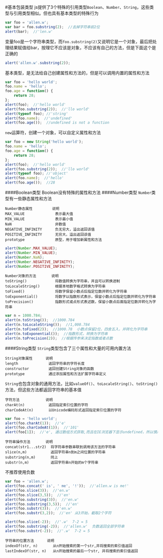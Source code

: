 #基本包装类型
js提供了3个特殊的引用类型`Boolean`、`Number`、`String`，这些类型与引用类型相似。但也具有基本类型的特殊行为
```js
var foo = 'allen.w';
var bar = foo.substring(2);  //去掉字符串前2位
alert(bar);  //'len.w'
```
变量foo是一个字符串类型，而`foo.substring(2)`又说明它是一个对象，最后把处理结果赋值给bar，按理它不应该是对象，不应该有自己的方法，但是下面这个是正确的
```js
alert('allen.w'.substring(2));
```
基本类型，是无法给自己创建属性和方法的，但是可以调用内置的属性和方法
```js
var foo = 'hello world';
foo.name = 'hello';
foo.age = function() {
	return 28;
};
alert(foo);  //'hello world'
alert(foo.substring(2));  //'llo world'
alert(typeof foo); //'string'
alert(foo.name);  //'undefined'
alert(foo.age());  //undefined is not a function
```
`new`运算符，创建一个对象，可以自定义属性和方法
```js
var foo = new String('hello world');
foo.name = 'hello';
foo.age = function() {
	return 28;
};
alert(foo);  //'hello world'
alert(foo.substring(2));  //'llo world'
alert(typeof foo); //'object'
alert(foo.name);  //'hello'
alert(foo.age());  //28
```
####Boolean类型
Boolean没有特殊的属性和方法
####Number类型
`Number`类型有一些静态属性和方法
```text
Number静态属性         说明
MAX_VALUE              表示最大值
MIN_VALUE              表示最小值
NaN                    非数值
NEGATIVE_INFINITY      负无穷大，溢出返回该值
POSITIVE_INFINITY      无穷大，溢出返回该值
prototype              原型，用于增加新属性和方法
```
```js
alert(Number.MAX_VALUE);
alert(Number.MIN_VALUE);
alert(Number.NaN);
alert(Number.NEGATIVE_INFINITY);
alert(Number.POSITIVE_INFINITY);
```
```text
Number对象的方法       说明
toString()             将数值转换为字符串，并且可以转换进制
toLocaleString()       根据本地数字格式转换为字符串
toFixed()              将数字保留小数点后指定位数并转化为字符串
toExponential()        将数字以指数形式表示，保留小数点后指定位数并转化为字符串
toPrecision()          指数形式或点形式表述数，保留小数点后面指定位数并转化为字符串
```
```js
var n = 1000.784;
alert(n.toString());  //1000.784
alert(n.toLocaleString());  //1,000.784
alert(n.toFixed(2));  //1000.78  小数点保留2位，四舍五入，并转化为字符串
alert(n.toExponential());  //指数形式，转换为字符串
alert(n.toPrecision(2));  //根据传参来决定指数或者点数
```
####String类型
`String`类型包含了三个属性和大量的可用内置方法
```text
String对象属性      说明
length              返回字符串的字符长度
constructor         返回创建String对象的函数
prototype           通过添加属性和方法扩展字符串定义
```
`String`也包含对象的通用方法，比如`valueOf()`、`toLocaleString()`、`toString()`方法，但这些方法都返回字符串的基本值
```text
字符方法            说明
charAt(n)           返回指定索引位置的字符
charCodeAt(n)       以Unicode编码形式返回指定索引位置的字符
```
```js
var foo = 'hello world';
alert(foo.charAt(1));  //'e'
alert(foo.charCodeAt(1));  //'101'
alert(foo[1]);  //'e', 通过数组方式获取,而且在IE浏览器下显示undefined，所以慎用
```
```text
字符串操作方法       说明
concat(str1...str2)  将字符串参数串联到调用该方法的字符串
slice(n,m)           返回字符串n到m之间位置的字符串
substring(n,m)       同上
substr(n,m)          返回字符串n开始的m个字符串
```
不推荐使用负数
```js
var foo = 'allen.w';
alert(foo.concat(' is', ' me', '!'));  //'allen.w is me!'
alert(foo.slice(3));  //'en.w'
alert(foo.slice(3,5));  //'en'
alert(foo.substring(3));  //'en.w'
alert(foo.substring(3,5));  //'en'
alert(foo.substr(3));  //'en.w'
alert(foo.substr(3,2));  //'en' 从3开始，截取2个字符

alert(foo.slice(-2));  //'.w'  7-2 = 5
alert(foo.substring(-2));  //'allen.w'  负数返回全部字符串
alert(foo.substr(-2));  //'.w'  7-2 = 5
``` 
```text
字符串的位置方法      说明
indexOf(str, n)       从n开始搜索的第一个str,并将搜索的索引值返回
lastIndexOf(str, n)   从n开始搜索的最后一个str, 并将搜索的索引值返回
```




